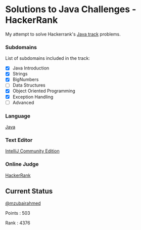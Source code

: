 # Solutions to Java Challenges - HackerRank
My attempt to solve Hackerrank's [Java track](https://www.hackerrank.com/domains/java/) problems.
    
### Subdomains
List of subdomains included in the track:
- [X] Java Introduction
- [X] Strings
- [X] BigNumbers
- [ ] Data Structures
- [X] Object Oriented Programming
- [X] Exception Handling
- [ ] Advanced

### Language
[Java](https://www.oracle.com/java/index.html)

### Text Editor

[IntelliJ Community Edition](https://www.jetbrains.com/idea/)

### Online Judge

[HackerRank](https://www.hackerrank.com)


## Current Status

[@mzubairahmed](https://www.hackerrank.com/mzubairahmed)

Points  : 503

Rank    : 4376